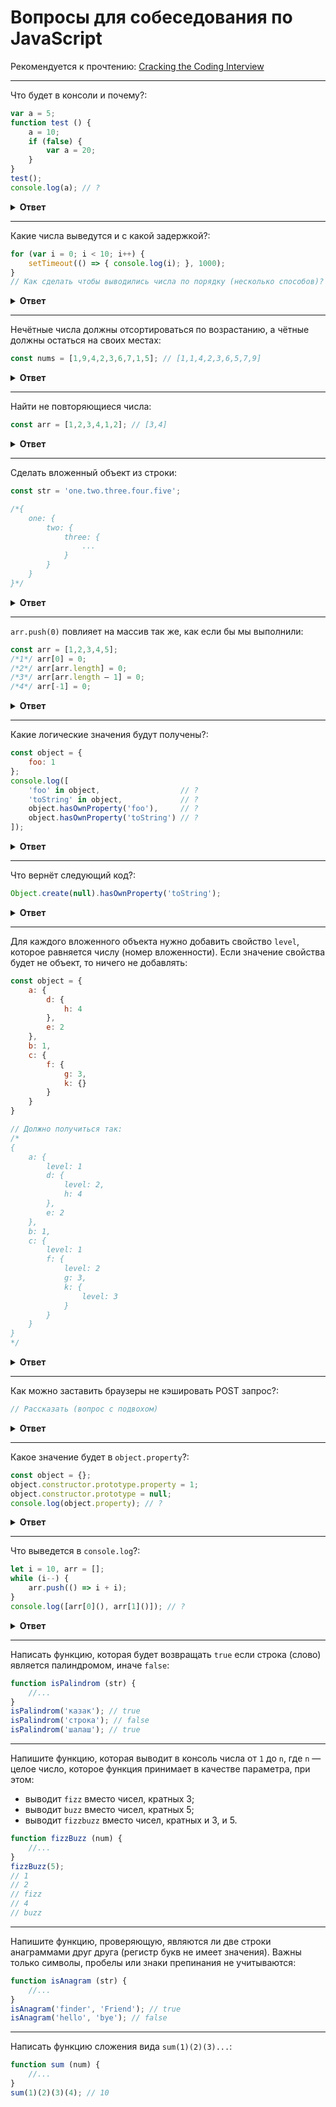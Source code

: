 # Вопросы для собеседования по JavaScript

Рекомендуется к прочтению: [Cracking the Coding Interview](https://www.ozon.ru/context/detail/id/148410382/)

<hr />

Что будет в консоли и почему?:

```javascript
var a = 5;
function test () {
    a = 10;
    if (false) {
        var a = 20;
    }
}
test();
console.log(a); // ?
```

<details>
<summary><b>Ответ</b></summary>
Будет выведено число 5. Эквивалентная запись:

```javascript
var a = 5;
function test () {
    var a; // Объявление переменной через var поднимается
    a = 10;
    if (false) {
        a = 20;
    }
}
test();
console.log(a); // ?
```
</details>

<hr />

Какие числа выведутся и с какой задержкой?:

```javascript
for (var i = 0; i < 10; i++) {
    setTimeout(() => { console.log(i); }, 1000);
}
// Как сделать чтобы выводились числа по порядку (несколько способов)?
```

<details>
<summary><b>Ответ</b></summary>
Число 10 будет выведено 10 раз. Чтобы вывести числа от 0 до 9 можно использовать следующие записи:
    
```javascript
for (let i = 0; i < 10; i++) {
    setTimeout(() => { console.log(i); }, 1000);
}
```

```javascript
for (var i = 0; i < 10; i++) {
    const j = i;
    setTimeout(() => { console.log(j); }, 1000);
}
```
</details>

<hr />

Нечётные числа должны отсортироваться по возрастанию, а чётные должны остаться на своих местах:

```javascript
const nums = [1,9,4,2,3,6,7,1,5]; // [1,1,4,2,3,6,5,7,9]
```

<details>
<summary><b>Ответ</b></summary>

```javascript
function sortOdd(nums) {
    const oddNums = nums
        .filter((el) => el % 2 === 1)
        .sort((a, b) => a - b);
    let topI = 0;
    return nums.map((el) => {
        if (el % 2 === 1) {
            return oddNums[topI++];
        }
        return el;
    });
}
```
</details>

<hr />

Найти не повторяющиеся числа:

```javascript
const arr = [1,2,3,4,1,2]; // [3,4]
```

<details>
<summary><b>Ответ</b></summary>

```javascript
function unique(nums) {
    const seen = new Set();
    const res = new Set();
    for (const num of nums) {
        if (seen.has(num)) {
            if (res.has(num)) {
                res.delete(num);
            }
        } else {
            seen.add(num);
            res.add(num);
        }
    }
    return Array.from(res);
}
```
</details>

<hr />

Сделать вложенный объект из строки:

```javascript
const str = 'one.two.three.four.five';

/*{
    one: {
        two: {
            three: {
                ...
            }
        }
    }
}*/
```

<details>
<summary><b>Ответ</b></summary>

```javascript
function makeObjByPath(path) {
    const segments = path.split('.');
    const res = {};
    let curr = res;
    for (const segment of segments) {
        curr[segment] = {};
        curr = curr[segment];
    }
    return res;
}
```
</details>

<hr />

`arr.push(0)` повлияет на массив так же, как если бы мы выполнили:

```javascript
const arr = [1,2,3,4,5];
/*1*/ arr[0] = 0;
/*2*/ arr[arr.length] = 0;
/*3*/ arr[arr.length – 1] = 0;
/*4*/ arr[-1] = 0;
```

<details>
<summary><b>Ответ</b></summary>

```javascript
/*2*/ arr[arr.length] = 0;
```
</details>

<hr />

Какие логические значения будут получены?:

```javascript
const object = {
    foo: 1
};
console.log([
    'foo' in object,                  // ?
    'toString' in object,             // ?
    object.hasOwnProperty('foo'),     // ?
    object.hasOwnProperty('toString') // ?
]);
```

<details>
<summary><b>Ответ</b></summary>

```javascript
[ true, true, true, false ]
```
</details>

<hr />

Что вернёт следующий код?:

```javascript
Object.create(null).hasOwnProperty('toString');
```

<details>
<summary><b>Ответ</b></summary>

Будет выброшена ошибка, так как метод hasOwnProperty отсутствует у объекта, созданного через Object.create(null).

```javascript
TypeError: Object.create(...).hasOwnProperty is not a function
```

Чтобы избежать ошибки можно использовать `in` или `Object.prototype.hasOwnProperty`:

```javascript
'toString' in Object.create(null); // false
```

```javascript
Object.prototype.hasOwnProperty.call(Object.create(null), 'toString'); // false
```

</details>

<hr />

Для каждого вложенного объекта нужно добавить свойство `level`, которое равняется числу (номер вложенности).
Если значение свойства будет не объект, то ничего не добавлять:

```javascript
const object = {
    a: {
        d: {
            h: 4
        },
        e: 2
    },
    b: 1,
    c: {
        f: {
            g: 3,
            k: {}
        }
    }
}

// Должно получиться так:
/*
{
    a: {
        level: 1
        d: {
            level: 2,
            h: 4
        },
        e: 2
    },
    b: 1,
    c: {
        level: 1
        f: {
            level: 2
            g: 3,
            k: {
                level: 3
            }
        }
    }
}
*/
```

<details>
<summary><b>Ответ</b></summary>

```javascript
function addLevelsDFS(obj, level = 1) {
    for (const key of Object.keys(obj)) {
        if (obj[key] instanceof Object && !Array.isArray(obj[key])) {
            obj[key].level = level;
            addLevelsDFS(obj[key], level + 1);
        }
    }
    return obj;
};
```

```javascript
function addLevelsBFS(obj) {
    let q = Object.values(obj);
    let levelI = 1;
    while (q.length) {
        const level = [...q];
        q = [];
        for (let i = 0; i < level.length; i++) {
            if (level[i] instanceof Object && !Array.isArray(level[i])) {
                level[i].level = levelI;
                for (const val of Object.values(level[i])) {
                    q.push(val);
                }
            }
        }
        levelI += 1;
    }
    return obj;
};
```
</details>

<hr />

Как можно заставить браузеры не кэшировать POST запрос?:

```javascript
// Рассказать (вопрос с подвохом)
```

<details>
<summary><b>Ответ</b></summary>

Браузеры не кэшируют POST запрос поскольку он (согласно конвенции) является мутирующим.
</details>

<hr />

Какое значение будет в `object.property`?:

```javascript
const object = {};
object.constructor.prototype.property = 1;
object.constructor.prototype = null;
console.log(object.property); // ?
```

<details>
<summary><b>Ответ</b></summary>

Будет выведено число 1.

```javascript
const object = {};
object.constructor.prototype.property = 1; // все объекты наследующие от Object.prototype получают доступ к property
object.constructor.prototype = null; // не работает, constructor.prototype нельзя переназначить так, чтобы он удалил существующую цепочку прототипов
console.log(object.property);
```
</details>

<hr />

Что выведется в `console.log`?:

```javascript
let i = 10, arr = [];
while (i--) {
    arr.push(() => i + i);  
}
console.log([arr[0](), arr[1]()]); // ?
```

<details>
<summary><b>Ответ</b></summary>

```javascript
[ -2, -2 ]
```

Для того, чтобы вывести `[ 18, 16 ]` можно отредактировать код следующим образом:

```javascript
let i = 10, arr = [];
while (i--) {
    const j = i;
    arr.push(() => j + j);
}
console.log([arr[0](), arr[1]()]);
```
</details>

<hr />

Написать функцию, которая будет возвращать `true` если строка (слово) является палиндромом, иначе `false`:

```javascript
function isPalindrom (str) {
    //...
}
isPalindrom('казак'); // true
isPalindrom('строка'); // false
isPalindrom('шалаш'); // true
```

<hr />

Напишите функцию, которая выводит в консоль числа от `1` до `n`, где `n` — целое число,
которое функция принимает в качестве параметра, при этом:
* выводит `fizz` вместо чисел, кратных 3;
* выводит `buzz` вместо чисел, кратных 5;
* выводит `fizzbuzz` вместо чисел, кратных и 3, и 5.

```javascript
function fizzBuzz (num) {
    //...
}
fizzBuzz(5);
// 1
// 2
// fizz
// 4
// buzz
```

<hr />

Напишите функцию, проверяющую, являются ли две строки анаграммами друг друга (регистр букв не имеет значения).
Важны только символы, пробелы или знаки препинания не учитываются:

```javascript
function isAnagram (str) {
    //...
}
isAnagram('finder', 'Friend'); // true
isAnagram('hello', 'bye'); // false
```

<hr />

Написать функцию сложения вида `sum(1)(2)(3)...`:

```javascript
function sum (num) {
    //...
}
sum(1)(2)(3)(4); // 10
```
